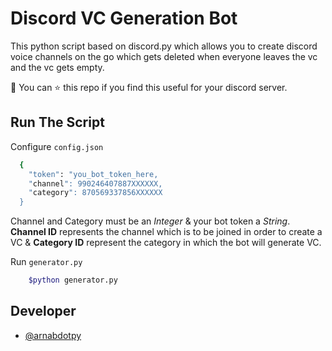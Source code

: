 
# Discord VC Generation Bot
This python script based on discord.py which allows you to create discord voice channels on the go which gets deleted when everyone leaves the vc and the vc gets empty.

 🚀 You can ⭐ this repo if you find this useful for your discord server. 
## Run The Script


Configure `config.json`

```bash
  {
    "token": "you_bot_token_here,
    "channel": 990246407887XXXXXX,
    "category": 870569337856XXXXXX
  }
```
Channel and Category must be an *Integer* & your bot token a *String*. **Channel ID** represents the channel which is to be joined in order to create a VC & **Category ID** represent the category in which the bot will generate VC.

Run `generator.py`
```bash
    $python generator.py
```
## Developer

- [@arnabdotpy](https://www.github.com/arnabdotpy)

